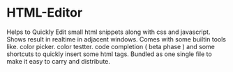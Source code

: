 # HTML-Editor

Helps to Quickly Edit small html snippets along with css and javascript.
Shows result in realtime in adjacent windows.
Comes with some builtin tools like.
	color picker.
	color testter.
	code completion ( beta phase )
	and some shortcuts to quickly insert some html tags.
Bundled as one single file to make it easy to carry and distribute.